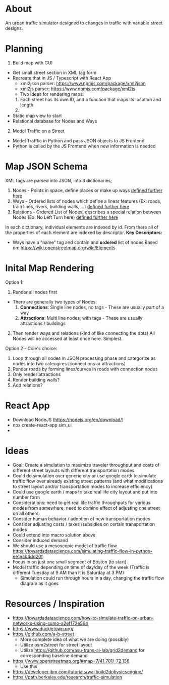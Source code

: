 # About
An urban traffic simulator designed to changes in traffic with variable street designs.

# Planning
1. Build map with GUI
 - Get small street section in XML tag form
 - Recreate that in JS / Typescript with React App
   - xml2json parser: https://www.npmjs.com/package/xml2json
   - xml2js parser: https://www.npmjs.com/package/xml2js
   - Two ideas for rendering maps:
   1. Each street has its own ID, and a function that maps its location and length
   2. 
 - Static map view to start
 - Relational database for Nodes and Ways
 
2. Model Traffic on a Street 
- Model Trafffic in Python and pass JSON objects to JS Frontend
- Python is called by the JS Frontend when new information is needed


# Map JSON Schema
XML tags are parsed into JSON, into 3 dictionaries;
1. Nodes - Points in space, define places or make up ways [defined further here](https://wiki.openstreetmap.org/wiki/Node)
2. Ways - Ordered lists of nodes which define a linear features (Ex: roads, train lines, rivers, building walls, ...) [defined further here](https://wiki.openstreetmap.org/wiki/Way )
3. Relations - Ordered List of Nodes, describes a special relation between Nodes (Ex: No Left Turn here) [defined further here](https://wiki.openstreetmap.org/wiki/Relation)

In each dictionary, individual elements are indexed by id. From there all of the properties of each element are indexed by descriptor.
**Key Descriptors:**
- Ways have a "name" tag and contain and **ordered** list of nodes
Based on: https://wiki.openstreetmap.org/wiki/Elements


# Inital Map Rendering
Option 1:
1. Render all nodes first
 - There are generally two types of Nodes:
    1. **Connections**: Single line nodes, no tags - These are usually part of a way
    2. **Attractions**: Multi line nodes, with tags - These are usually attractions / buildings
2. Then render ways and relations (kind of like connecting the dots)
All Nodes will be accessed at least once here. Simplest. 

Option 2 - Cole's choice: 
1. Loop through all nodes in JSON processing phase and categorize as nodes into two cateogires (connections or attractions)
2. Render roads by forming lines/curves in roads with connection nodes
4. Only render attractions
5. Render building walls?
6. Add relations?

# React App
- Download NodeJS (https://nodejs.org/en/download/)
- npx create-react-app sim_ui
- 

# Ideas 
- Goal: Create a simulation to maximize traveler throughput and costs of different street layouts with different transportation modes
- Could do simulation over generic city or use google earth to simulate traffic flow over already existing street patterns (and what modifications to street layout and/or transportation modes to increase efficiency)
- Could use google earth / maps to take real life city layout and put into number form
- Considerations: need to get real life traffic throughputs for various modes from somewhere, need to domino effect of adjusting one street on all others
- Consider human behavior / adoption of new transportation modes
- Consider adjusting costs / taxes /subsidies on certain transportation modes
- Could extend into macro solution above
- Consider induced demand
- We should use a mesoscopic model of traffic flow https://towardsdatascience.com/simulating-traffic-flow-in-python-ee1eab4dd20f
- Focus in on just one small segment of Boston (to start)
- Model traffic depending on time of day/day of the week (Traffic is different Tuesday at 9 AM than it is Saturday at 3 PM)
  - Simulation could run through hours in a day, changing the traffic flow diagram as it goes


# Resources / Inspiration
- https://towardsdatascience.com/how-to-simulate-traffic-on-urban-networks-using-sumo-a2ef172e564
- https://www.duckietown.org/
- https://github.com/a-b-street
  - More complete idea of what we are doing (possibly)
  - Utilize osm2street for street layout
  - Utilize https://github.com/asu-trans-ai-lab/grid2demand for corresponding baseline demand
- https://www.openstreetmap.org/#map=7/41.701/-72.136
  - Use this
- https://developer.ibm.com/tutorials/wa-build2dphysicsengine/
- https://path.berkeley.edu/research/traffic-simulation
